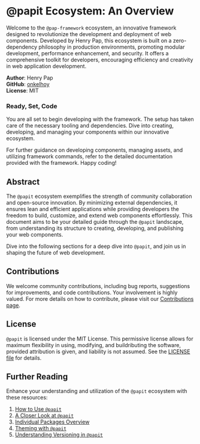 # @papit Ecosystem: An Overview

Welcome to the `@pap-framework` ecosystem, an innovative framework designed to revolutionize the development and deployment of web components. Developed by Henry Pap, this ecosystem is built on a zero-dependency philosophy in production environments, promoting modular development, performance enhancement, and security. It offers a comprehensive toolkit for developers, encouraging efficiency and creativity in web application development.

**Author**: Henry Pap\
**GitHub**: [onkelhoy](https://github.com/onkelhoy/web-components)\
**License**: MIT

### Ready, Set, Code

You are all set to begin developing with the framework. The setup has taken care of the necessary tooling and dependencies. Dive into creating, developing, and managing your components within our innovative ecosystem.

For further guidance on developing components, managing assets, and utilizing framework commands, refer to the detailed documentation provided with the framework. Happy coding!

## Abstract

The `@papit` ecosystem exemplifies the strength of community collaboration and open-source innovation. By minimizing external dependencies, it ensures lean and efficient applications while providing developers the freedom to build, customize, and extend web components effortlessly. This document aims to be your detailed guide through the `@papit` landscape, from understanding its structure to creating, developing, and publishing your web components.

Dive into the following sections for a deep dive into `@papit`, and join us in shaping the future of web development.

## Contributions

We welcome community contributions, including bug reports, suggestions for improvements, and code contributions. Your involvement is highly valued. For more details on how to contribute, please visit our [Contributions page](./CONTRIBUTING.md).

## License

`@papit` is licensed under the MIT License. This permissive license allows for maximum flexibility in using, modifying, and buildributing the software, provided attribution is given, and liability is not assumed. See the [LICENSE file](./LICENSE) for details.

## Further Reading

Enhance your understanding and utilization of the `@papit` ecosystem with these resources:

1. [How to Use `@papit`](./documentation/how-to-use.md)
2. [A Closer Look at `@papit`](./documentation/global.md)
3. [Individual Packages Overview](./documentation/package.md)
4. [Theming with `@papit`](./themes/README.md)
5. [Understanding Versioning in `@papit`](./scripts/versioning/README.md)
